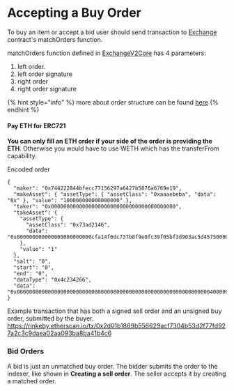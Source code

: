# Accepting a Buy Order

To buy an item or accept a bid user should send transaction to [Exchange](https://rinkeby.etherscan.io/address/0x43162023c187662684abaf0b211dccb96fa4ed8a) contract's matchOrders function.

matchOrders function defined in [ExchangeV2Core](https://github.com/rariblecom/protocol-contracts/blob/master/exchange-v2/contracts/exchange/v2/ExchangeV2Core.sol) has 4 parameters:

1. left order.
2. left order signature
3. right order
4. right order signature 

{% hint style="info" %}
more about order structure can be found [here](https://docs.rarible.com/exchange/exchangev2#order-structure)
{% endhint %}

#### Pay ETH for ERC721

**You can only fill an ETH order if your side of the order is providing the ETH**. Otherwise you would have to use WETH which has the transferFrom capability.

Encoded order

```
{
  "maker": "0x744222844bfecc77156297a6427b5876a6769e19",
  "makeAsset": { "assetType": { "assetClass": "0xaaaebeba", "data": "0x" }, "value": "100000000000000000" },
  "taker": "0x0000000000000000000000000000000000000000",
  "takeAsset": {
    "assetType": {
      "assetClass": "0x73ad2146",
      "data": "0x000000000000000000000000cfa14f6dc737b8f9e0fc39f05bf3d903ac5d45750000000000000000000000000000000000000000000000000000000000000005"
    },
    "value": "1"
  },
  "salt": "0",
  "start": "0",
  "end": "0",
  "dataType": "0x4c234266",
  "data": "0x0000000000000000000000000000000000000000000000000000000000000040000000000000000000000000000000000000000000000000000000000000006000000000000000000000000000000000000000000000000000000000000000000000000000000000000000000000000000000000000000000000000000000000"
}

```

Example transaction that has both a signed sell order and an unsigned buy order, submitted by the buyer.
https://rinkeby.etherscan.io/tx/0x2d01b1869b556629acf7304b53d2f77fd927a2c3c9daea02aa093ba8ba41b4c6

### Bid Orders

A bid is just an unmatched buy order. The bidder submits the order to the indexer, like shown in **Creating a sell order**. The seller accepts it by creating a matched order.